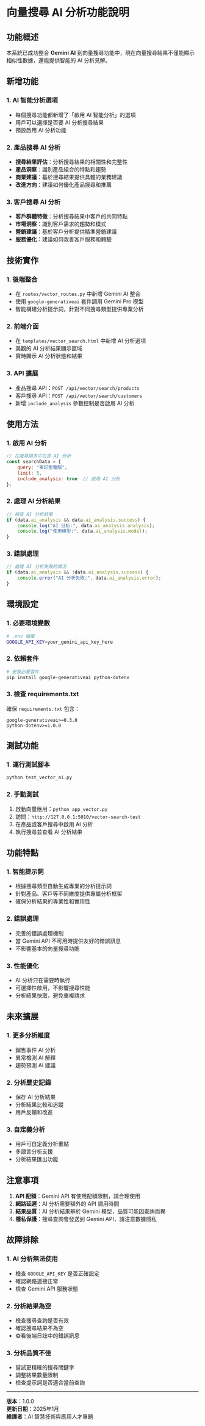 # 向量搜尋 AI 分析功能說明

## 功能概述

本系統已成功整合 **Gemini AI** 到向量搜尋功能中，現在向量搜尋結果不僅能顯示相似性數據，還能提供智能的 AI 分析見解。

## 新增功能

### 1. AI 智能分析選項
- 每個搜尋功能都新增了「啟用 AI 智能分析」的選項
- 用戶可以選擇是否要 AI 分析搜尋結果
- 預設啟用 AI 分析功能

### 2. 產品搜尋 AI 分析
- **搜尋結果評估**：分析搜尋結果的相關性和完整性
- **產品洞察**：識別產品組合的特點和趨勢
- **商業建議**：基於搜尋結果提供具體的業務建議
- **改進方向**：建議如何優化產品搜尋和推薦

### 3. 客戶搜尋 AI 分析
- **客戶群體特徵**：分析搜尋結果中客戶的共同特點
- **市場洞察**：識別客戶需求的趨勢和模式
- **營銷建議**：基於客戶分析提供精準營銷建議
- **服務優化**：建議如何改善客戶服務和體驗

## 技術實作

### 1. 後端整合
- 在 `routes/vector_routes.py` 中新增 Gemini AI 整合
- 使用 `google-generativeai` 套件調用 Gemini Pro 模型
- 智能構建分析提示詞，針對不同搜尋類型提供專業分析

### 2. 前端介面
- 在 `templates/vector_search.html` 中新增 AI 分析選項
- 美觀的 AI 分析結果顯示區域
- 實時顯示 AI 分析狀態和結果

### 3. API 擴展
- 產品搜尋 API：`POST /api/vector/search/products`
- 客戶搜尋 API：`POST /api/vector/search/customers`
- 新增 `include_analysis` 參數控制是否啟用 AI 分析

## 使用方法

### 1. 啟用 AI 分析
```javascript
// 在搜尋請求中包含 AI 分析
const searchData = {
    query: "筆記型電腦",
    limit: 5,
    include_analysis: true  // 啟用 AI 分析
};
```

### 2. 處理 AI 分析結果
```javascript
// 檢查 AI 分析結果
if (data.ai_analysis && data.ai_analysis.success) {
    console.log("AI 分析:", data.ai_analysis.analysis);
    console.log("使用模型:", data.ai_analysis.model);
}
```

### 3. 錯誤處理
```javascript
// 處理 AI 分析失敗的情況
if (data.ai_analysis && !data.ai_analysis.success) {
    console.error("AI 分析失敗:", data.ai_analysis.error);
}
```

## 環境設定

### 1. 必要環境變數
```bash
# .env 檔案
GOOGLE_API_KEY=your_gemini_api_key_here
```

### 2. 依賴套件
```bash
# 安裝必要套件
pip install google-generativeai python-dotenv
```

### 3. 檢查 requirements.txt
確保 `requirements.txt` 包含：
```
google-generativeai>=0.3.0
python-dotenv>=1.0.0
```

## 測試功能

### 1. 運行測試腳本
```bash
python test_vector_ai.py
```

### 2. 手動測試
1. 啟動向量應用：`python app_vector.py`
2. 訪問：`http://127.0.0.1:5010/vector-search-test`
3. 在產品或客戶搜尋中啟用 AI 分析
4. 執行搜尋並查看 AI 分析結果

## 功能特點

### 1. 智能提示詞
- 根據搜尋類型自動生成專業的分析提示詞
- 針對產品、客戶等不同維度提供專屬分析框架
- 確保分析結果的專業性和實用性

### 2. 錯誤處理
- 完善的錯誤處理機制
- 當 Gemini API 不可用時提供友好的錯誤訊息
- 不影響基本的向量搜尋功能

### 3. 性能優化
- AI 分析只在需要時執行
- 可選擇性啟用，不影響搜尋性能
- 分析結果快取，避免重複請求

## 未來擴展

### 1. 更多分析維度
- 銷售事件 AI 分析
- 異常檢測 AI 解釋
- 趨勢預測 AI 建議

### 2. 分析歷史記錄
- 保存 AI 分析結果
- 分析結果比較和追蹤
- 用戶反饋和改進

### 3. 自定義分析
- 用戶可自定義分析重點
- 多語言分析支援
- 分析結果匯出功能

## 注意事項

1. **API 配額**：Gemini API 有使用配額限制，請合理使用
2. **網路延遲**：AI 分析需要額外的 API 調用時間
3. **結果品質**：AI 分析結果基於 Gemini 模型，品質可能因查詢而異
4. **隱私保護**：搜尋查詢會發送到 Gemini API，請注意數據隱私

## 故障排除

### 1. AI 分析無法使用
- 檢查 `GOOGLE_API_KEY` 是否正確設定
- 確認網路連接正常
- 檢查 Gemini API 服務狀態

### 2. 分析結果為空
- 檢查搜尋查詢是否有效
- 確認搜尋結果不為空
- 查看後端日誌中的錯誤訊息

### 3. 分析品質不佳
- 嘗試更精確的搜尋關鍵字
- 調整結果數量限制
- 檢查提示詞是否適合當前查詢

---

**版本**：1.0.0  
**更新日期**：2025年1月  
**維護者**：AI 智慧技術與應用人才專題
